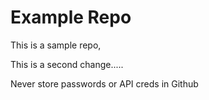 # Example Repo
This is a sample repo, 

This is a second change.....


Never store passwords or API creds in Github